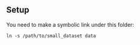 ## Setup

You need to make a symbolic link under this folder:

```
ln -s /path/to/small_dataset data
```

